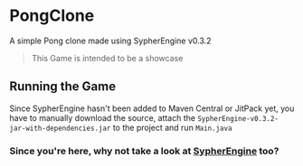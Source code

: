 # PongClone
A simple Pong clone made using SypherEngine v0.3.2

> This Game is intended to be a showcase 

## Running the Game
Since SypherEngine hasn't been added to Maven Central or JitPack yet, you have to manually download the source, attach the `SypherEngine-v0.3.2-jar-with-dependencies.jar` to the project and run `Main.java`

### Since you're here, why not take a look at [SypherEngine](https://github.com/SypherEngine/SypherEngine) too?
